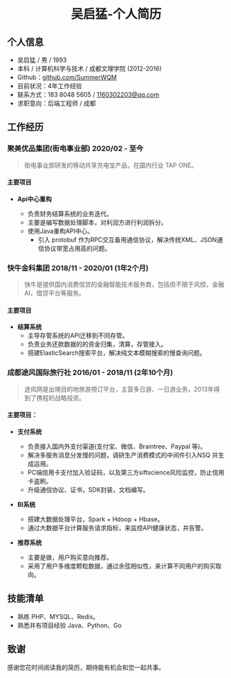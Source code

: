 # <center>吴启猛-个人简历</center>

## 个人信息
- 吴启猛 / 男 / 1993
- 本科 / 计算机科学与技术 / 成都文理学院 (2012-2016)
- Github：[github.com/SummerWQM](https://github.com/SummerWQM)
- 目前状况：4年工作经验
- 联系方式：183 8048 5605 / 1160302203@qq.com
- 求职意向：后端工程师 / 成都


## 工作经历

### 聚美优品集团(街电事业部) 2020/02 - 至今
> 街电事业部研发的移动共享充电宝产品，在国内行业 TAP ONE。

#### 主要项目

- **Api中心重构**

    - 负责财务结算系统的业务迭代。
    - 主要是编写数据处理脚本，对利润方进行利润拆分。
    - 使用Java重构API中心。
        - 引入 protobuf 作为RPC交互备用通信协议，解决传统XML、JSON通信协议带宽占用高的问题。


### 快牛金科集团 2018/11 - 2020/01 (1年2个月)
> 快牛是提供国内消费信贷的金融智能技术服务商，包括但不限于风控，金融AI，借贷平台等服务。

#### 主要项目

- **结算系统**
    - 主导存管系统的API迁移到不同存管。
    - 负责业务还款数据的的资金归集，清算，存管接入。 
    - 搭建ElasticSearch搜索平台，解决纯文本模糊搜索的慢查询问题。


### 成都途风国际旅行社 2016/01 - 2018/11 (2年10个月)
> 途风网是出境目的地旅游预订平台，主营多日游、一日游业务，2013年得到了携程的战略投资。

#### 主要项目：

- **支付系统**
    - 负责接入国内外支付渠道(支付宝、微信、Braintree、Paypal 等)。
    - 解决多服务消息分发慢的问题，调研生产消费模式的中间件引入NSQ 并生成运用。
    - PC端信用卡支付加入验证码，以及第三方siftscience风险监控，防止信用卡盗刷。
    - 升级通信协议、证书，SDK封装，文档编写。

- **BI系统**
    - 搭建大数据处理平台，Spark + Hdoop + Hbase。
    - 通过大数据平台计算服务请求指标，来监控API健康状态，并告警。

- **推荐系统**
    - 主要是做，用户购买意向推荐。
    - 采用了用户多维度颗粒数据，通过余弦相似性，来计算不同用户的购买取向。

## 技能清单
- 熟练 PHP、MYSQL、Redis。
- 熟悉并有项目经验 Java、Python、Go

## 致谢
感谢您花时间阅读我的简历，期待能有机会和您一起共事。
